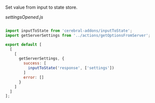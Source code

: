Set value from input to state store.

*settingsOpened.js*
```javascript

import inputToState from 'cerebral-addons/inputToState';
import getServerSettings from '../actions/getOptionsFromServer';

export default [
  [
    [
      getServerSettings, {
        success: [
          inputToState('response', ['settings'])
        ]
        error: []
      }
    ]
  ]
];
```
